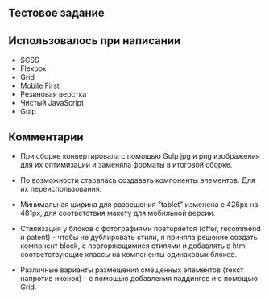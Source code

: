 ## Тестовое задание


## Использовалось при написании
- SCSS
- Flexbox 
- Grid
- Mobile First
- Резиновая верстка
- Чистый JavaScript
- Gulp


## Комментарии
- При сборке конвертировала с помощью Gulp jpg и png изображения для их оптимизации и заменяла форматы в итоговой сборке.

- По возможности старалась создавать компоненты элементов. Для их переиспользования.

- Минимальная ширина для разрешения "tablet" изменена с 426px на 481px, для соответствия макету для мобильной версии.

- Стилизация у блоков с фотографиями повторяется (offer, recommend и patent) - чтобы не дублировать стили, я приняла решение создать компонент block, с повторяющимися стилями и добавлять в html соответствующие классы на компоненты одинаковых блоков.

- Различные варианты размещения смещенных элементов (текст напротив иконок) - с помощью добавления паддингов и с помощью Grid.

